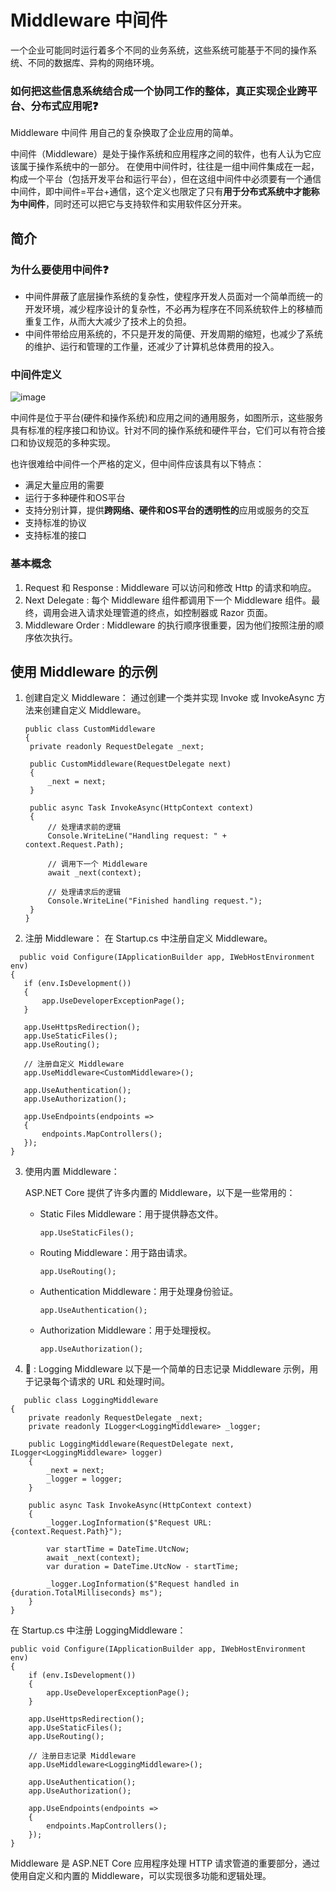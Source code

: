 # Middleware 中间件
一个企业可能同时运行着多个不同的业务系统，这些系统可能基于不同的操作系统、不同的数据库、异构的网络环境。

### 如何把这些信息系统结合成一个协同工作的整体，真正实现企业跨平台、分布式应用呢❓

Middleware 中间件 用自己的复杂换取了企业应用的简单。

中间件（Middleware）是处于操作系统和应用程序之间的软件，也有人认为它应该属于操作系统中的一部分。
在使用中间件时，往往是一组中间件集成在一起，构成一个平台（包括开发平台和运行平台），但在这组中间件中必须要有一个通信中间件，即中间件=平台+通信，这个定义也限定了只有**用于分布式系统中才能称为中间件**，同时还可以把它与支持软件和实用软件区分开来。

## 简介
### 为什么要使用中间件❓
- 中间件屏蔽了底层操作系统的复杂性，使程序开发人员面对一个简单而统一的开发环境，减少程序设计的复杂性，不必再为程序在不同系统软件上的移植而重复工作，从而大大减少了技术上的负担。
- 中间件带给应用系统的，不只是开发的简便、开发周期的缩短，也减少了系统的维护、运行和管理的工作量，还减少了计算机总体费用的投入。

### 中间件定义
![image](https://github.com/vlvvh/C-sharp-learn/assets/160467935/a754fa18-7c7b-4cea-9aab-a86d7ea13508)

中间件是位于平台(硬件和操作系统)和应用之间的通用服务，如图所示，这些服务具有标准的程序接口和协议。针对不同的操作系统和硬件平台，它们可以有符合接口和协议规范的多种实现。    

也许很难给中间件一个严格的定义，但中间件应该具有以下特点：
- 满足大量应用的需要
- 运行于多种硬件和OS平台
- 支持分别计算，提供**跨网络、硬件和OS平台的透明性的**应用或服务的交互
- 支持标准的协议
- 支持标准的接口

### 基本概念
1. Request 和 Response : Middleware 可以访问和修改 Http 的请求和响应。
2. Next Delegate : 每个 Middleware 组件都调用下一个 Middleware 组件。最终，调用会进入请求处理管道的终点，如控制器或 Razor 页面。
3. Middleware Order : Middleware 的执行顺序很重要，因为他们按照注册的顺序依次执行。

## 使用 Middleware 的示例 
1. 创建自定义 Middleware：
   通过创建一个类并实现 Invoke 或 InvokeAsync 方法来创建自定义 Middleware。
   ~~~
   public class CustomMiddleware
   {
    private readonly RequestDelegate _next;

    public CustomMiddleware(RequestDelegate next)
    {
        _next = next;
    }

    public async Task InvokeAsync(HttpContext context)
    {
        // 处理请求前的逻辑
        Console.WriteLine("Handling request: " + context.Request.Path);

        // 调用下一个 Middleware
        await _next(context);

        // 处理请求后的逻辑
        Console.WriteLine("Finished handling request.");
    }
   }
   ~~~
2. 注册 Middleware：
   在 Startup.cs 中注册自定义 Middleware。
 ~~~
   public void Configure(IApplicationBuilder app, IWebHostEnvironment env)
{
    if (env.IsDevelopment())
    {
        app.UseDeveloperExceptionPage();
    }
    
    app.UseHttpsRedirection();
    app.UseStaticFiles();
    app.UseRouting();

    // 注册自定义 Middleware
    app.UseMiddleware<CustomMiddleware>();

    app.UseAuthentication();
    app.UseAuthorization();

    app.UseEndpoints(endpoints =>
    {
        endpoints.MapControllers();
    });
}
 ~~~
3. 使用内置 Middleware：
   
   ASP.NET Core 提供了许多内置的 Middleware，以下是一些常用的：
   - Static Files Middleware：用于提供静态文件。
     ~~~
     app.UseStaticFiles();
     ~~~
   - Routing Middleware：用于路由请求。
     ~~~
     app.UseRouting();
     ~~~
   - Authentication Middleware：用于处理身份验证。
     ~~~
     app.UseAuthentication();
     ~~~
   - Authorization Middleware：用于处理授权。
     ~~~
     app.UseAuthorization();
     ~~~
     
4. 🌰 : Logging Middleware
以下是一个简单的日志记录 Middleware 示例，用于记录每个请求的 URL 和处理时间。
~~~
   public class LoggingMiddleware
{
    private readonly RequestDelegate _next;
    private readonly ILogger<LoggingMiddleware> _logger;

    public LoggingMiddleware(RequestDelegate next, ILogger<LoggingMiddleware> logger)
    {
        _next = next;
        _logger = logger;
    }

    public async Task InvokeAsync(HttpContext context)
    {
        _logger.LogInformation($"Request URL: {context.Request.Path}");

        var startTime = DateTime.UtcNow;
        await _next(context);
        var duration = DateTime.UtcNow - startTime;

        _logger.LogInformation($"Request handled in {duration.TotalMilliseconds} ms");
    }
}
 ~~~
在 Startup.cs 中注册 LoggingMiddleware：
~~~
public void Configure(IApplicationBuilder app, IWebHostEnvironment env)
{
    if (env.IsDevelopment())
    {
        app.UseDeveloperExceptionPage();
    }
    
    app.UseHttpsRedirection();
    app.UseStaticFiles();
    app.UseRouting();

    // 注册日志记录 Middleware
    app.UseMiddleware<LoggingMiddleware>();

    app.UseAuthentication();
    app.UseAuthorization();

    app.UseEndpoints(endpoints =>
    {
        endpoints.MapControllers();
    });
}
~~~
Middleware 是 ASP.NET Core 应用程序处理 HTTP 请求管道的重要部分，通过使用自定义和内置的 Middleware，可以实现很多功能和逻辑处理。

